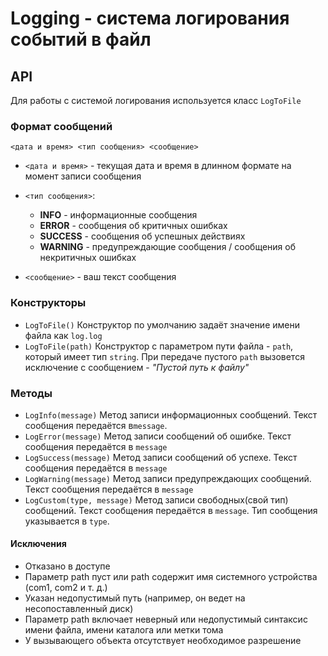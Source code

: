 # Logging - система логирования событий в файл

## API

Для работы с системой логирования используется класс `LogToFile`

### Формат сообщений

`<дата и время> <тип сообщения> <сообщение>`

- `<дата и время>` - текущая дата и время в длинном формате на момент записи сообщения
- `<тип сообщения>`:
    - **INFO** - информационные сообщения
    - **ERROR** - сообщения об критичных ошибках
    - **SUCCESS** - сообщения об успешных действиях
    - **WARNING** - предупреждающие сообщения / сообщения об некритичных ошибках
    
- `<сообщение>` - ваш текст сообщения

### Конструкторы

- `LogToFile()` Конструктор по умолчанию задаёт значение имени файла как `log.log`
- `LogToFile(path)` Конструктор с параметром пути файла - `path`, который имеет тип `string`. При передаче пустого `path` вызовется исключение с сообщением - *"Пустой путь к файлу"*

### Методы

- `LogInfo(message)` Метод записи информационных сообщений. Текст сообщения передаётся в`message`.
- `LogError(message)` Метод записи сообщений об ошибке. Текст сообщения передаётся в `message`
- `LogSuccess(message)` Метод записи сообщений об успехе. Текст сообщения передаётся в `message`
- `LogWarning(message)` Метод записи предупреждающих сообщений. Текст сообщения передаётся в `message`
- `LogCustom(type, message)` Метод записи свободных(свой тип) сообщений. Текст сообщения передаётся в `message`. Тип сообщения указывается в `type`.

#### Исключения

- Отказано в доступе
- Параметр path пуст или path содержит имя системного устройства (com1, com2 и т. д.)
- Указан недопустимый путь (например, он ведет на несопоставленный диск)
- Параметр path включает неверный или недопустимый синтаксис имени файла, имени каталога или метки тома
- У вызывающего объекта отсутствует необходимое разрешение
